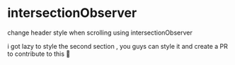 # intersectionObserver
change header style when scrolling using intersectionObserver

i got lazy to style the second section , you guys can style it and create a PR to contribute to this 🙌
